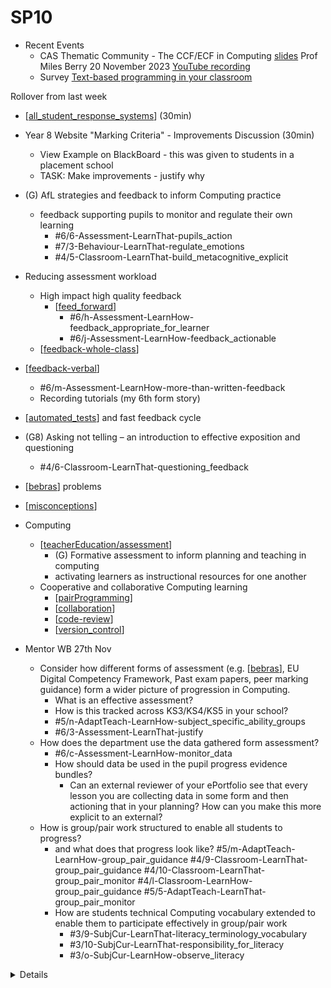 SP10
====

* Recent Events
    * CAS Thematic Community - The CCF/ECF in Computing [slides](https://docs.google.com/presentation/d/189d9suxE7p5x34LJ30Eb_KCD2QDuRnYbwoQ7PGGQXtE/edit) Prof Miles Berry  20 November 2023 [YouTube recording](https://www.youtube.com/watch?v=7vyzIqdSiwU)
    * Survey [Text-based programming in your classroom](https://form.raspberrypi.org/4873622)

Rollover from last week

* [[all_student_response_systems]] (30min)
* Year 8 Website "Marking Criteria" - Improvements Discussion (30min)
    * View Example on BlackBoard - this was given to students in a placement school
    * TASK: Make improvements - justify why
* (G) AfL strategies and feedback to inform Computing practice
    * feedback supporting pupils to monitor and regulate their own learning
        * #6/6-Assessment-LearnThat-pupils_action
        * #7/3-Behaviour-LearnThat-regulate_emotions
        * #4/5-Classroom-LearnThat-build_metacognitive_explicit
* Reducing assessment workload
    * High impact high quality feedback
        * [[feed_forward]]
            * #6/h-Assessment-LearnHow-feedback_appropriate_for_learner
            * #6/j-Assessment-LearnHow-feedback_actionable
    * [[feedback-whole-class]]
* [[feedback-verbal]]
    * #6/m-Assessment-LearnHow-more-than-written-feedback
    * Recording tutorials (my 6th form story)
* [[automated_tests]] and fast feedback cycle
* (G8) Asking not telling – an introduction to effective exposition and questioning
    * #4/6-Classroom-LearnThat-questioning_feedback
* [[bebras]] problems
* [[misconceptions]]


* Computing
    * [[teacherEducation/assessment]]
        * (G) Formative assessment to inform planning and teaching in computing
        * activating learners as instructional resources for one another
    * Cooperative and collaborative Computing learning
        * [[pairProgramming]]
        * [[collaboration]]
        * [[code-review]]
        * [[version_control]]
* Mentor WB 27th Nov
    * Consider how different forms of assessment (e.g. [[bebras]], EU Digital Competency Framework, Past exam papers, peer marking guidance) form a wider picture of progression in Computing.
        * What is an effective assessment?
        * How is this tracked across KS3/KS4/KS5 in your school?
        * #5/n-AdaptTeach-LearnHow-subject_specific_ability_groups
        * #6/3-Assessment-LearnThat-justify
    * How does the department use the data gathered form assessment?
        * #6/c-Assessment-LearnHow-monitor_data
        * How should data be used in the pupil progress evidence bundles?
            * Can an external reviewer of your ePortfolio see that every lesson you are collecting data in some form and then actioning that in your planning? How can you make this more explicit to an external?
    * How is group/pair work structured to enable all students to progress?
        * and what does that progress look like?
        #5/m-AdaptTeach-LearnHow-group_pair_guidance
        #4/9-Classroom-LearnThat-group_pair_guidance
        #4/10-Classroom-LearnThat-group_pair_monitor
        #4/l-Classroom-LearnHow-group_pair_guidance
        #5/5-AdaptTeach-LearnThat-group_pair_monitor
        * How are students technical Computing vocabulary extended to enable them to participate effectively in group/pair work
            * #3/9-SubjCur-LearnThat-literacy_terminology_vocabulary
            * #3/10-SubjCur-LearnThat-responsibility_for_literacy
            * #3/o-SubjCur-LearnHow-observe_literacy


<details>

Old
===

* Weekley Mentor Meeting
    * Mentor led foci - 21st November
        * Where do many of the subject misconceptions originate? How can you anticipate them?
        * How are misconceptions used positively in learning in subject department? What effective strategies are being used?
    * Mentor led foci - 28st November
        * Exploration of formal assessment processes and exam board specifications - What is an effective assessment?
        * How is assessment integrated into the department? How do we use the data gathered?
        * How should data be used in the pupil progress evidence bundles?

* Overview in spec
    * Formative assessment to inform planning and teaching in subject
    * Sequencing and structuring learning in subject

* Overview Today
    * Subject Pedagogy - Module Evaluation (15min)
    * Guest Speaker (1 hour)
        * Tommy - Computer Science Stand-up Comedian, Lecturer and AI Master Student at Kent
    * [[assessment_markscheme]] 1.5 hours
    * [[automated_tests]] 1 hour
    * [[pairProgramming]] 1 hour
        * Following 'Formative Assessment' -> Activating students as participants of their own learning
        * Guidance/Roles of pairs

* Code Reference


* The biggest Misconception
    * Using Google and as "Answer engine" not a "Search engine"
        * They are not the answers

</details>

[//begin]: # "Autogenerated link references for markdown compatibility"
[all_student_response_systems]: all_student_response_systems.md "all_student_response_systems"
[feed_forward]: feed_forward.md "feed_forward"
[feedback-whole-class]: feedback-whole-class.md "Feedback - Whole Class"
[feedback-verbal]: feedback-verbal.md "feedback-verbal"
[automated_tests]: automated_tests.md "automated_tests"
[bebras]: bebras.md "bebras"
[misconceptions]: misconceptions.md "Misconceptions"
[teacherEducation/assessment]: assessment.md "Assessment"
[pairProgramming]: pairProgramming.md "Unsorted"
[collaboration]: collaboration.md "Collaboration"
[code-review]: code-review.md "code-review"
[version_control]: version_control.md "Version Control"
[assessment_markscheme]: assessment_markscheme.md "assessment_markscheme"
[//end]: # "Autogenerated link references"